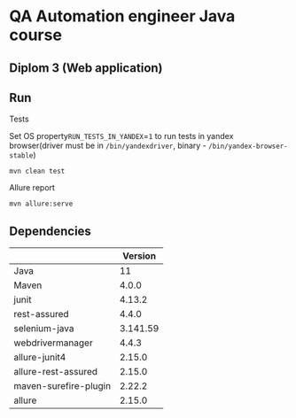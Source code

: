 # QA Automation engineer Java course
## Diplom 3 (Web application)
## Run
Tests

Set OS property`RUN_TESTS_IN_YANDEX`=`1` to run tests in yandex browser(driver must be in `/bin/yandexdriver`, binary - `/bin/yandex-browser-stable`)

```
mvn clean test
```
Allure report

```
mvn allure:serve
```

## Dependencies
|  | Version |
| ------ | ------ |
| Java  | 11 |
| Maven  | 4.0.0 |
| junit | 4.13.2 |
| rest-assured | 4.4.0 |
| selenium-java | 3.141.59 |
| webdrivermanager | 4.4.3 |
| allure-junit4 | 2.15.0 |
| allure-rest-assured | 2.15.0 |
| maven-surefire-plugin | 2.22.2 |
| allure | 2.15.0 |